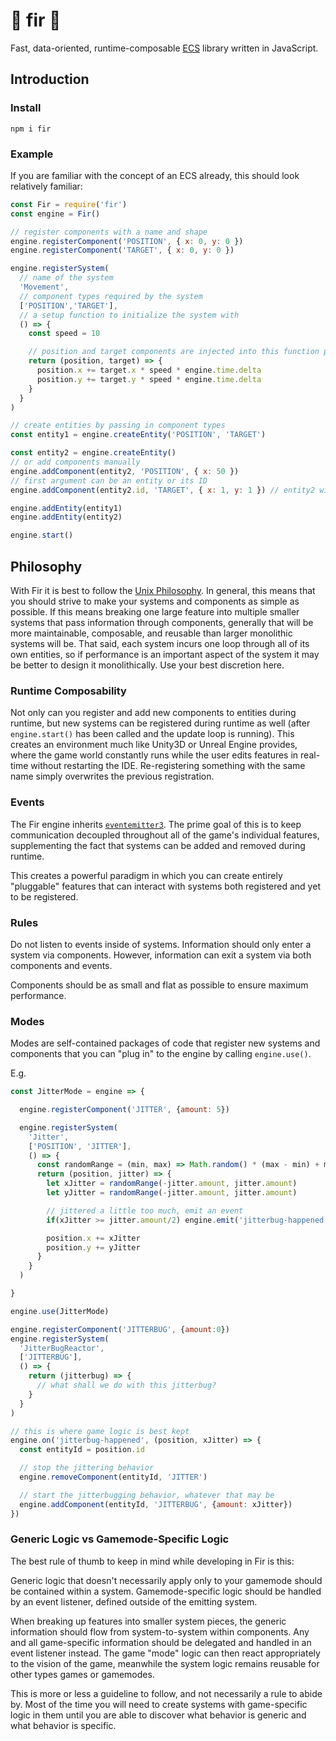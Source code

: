 # :evergreen_tree: fir :evergreen_tree:
Fast, data-oriented, runtime-composable [ECS](https://en.wikipedia.org/wiki/Entity_component_system) library written in JavaScript.

## Introduction

### Install
```
npm i fir
```

### Example

If you are familiar with the concept of an ECS already, this should look relatively familiar:

```javascript
const Fir = require('fir')
const engine = Fir()

// register components with a name and shape
engine.registerComponent('POSITION', { x: 0, y: 0 })
engine.registerComponent('TARGET', { x: 0, y: 0 })

engine.registerSystem(
  // name of the system
  'Movement',
  // component types required by the system
  ['POSITION','TARGET'],
  // a setup function to initialize the system with
  () => {
    const speed = 10

    // position and target components are injected into this function per-entity that has the required components on it
    return (position, target) => {
      position.x += target.x * speed * engine.time.delta
      position.y += target.y * speed * engine.time.delta
    }
  }
)

// create entities by passing in component types
const entity1 = engine.createEntity('POSITION', 'TARGET')

const entity2 = engine.createEntity()
// or add components manually
engine.addComponent(entity2, 'POSITION', { x: 50 })
// first argument can be an entity or its ID
engine.addComponent(entity2.id, 'TARGET', { x: 1, y: 1 }) // entity2 will move southeast

engine.addEntity(entity1)
engine.addEntity(entity2)

engine.start()
```

## Philosophy

With Fir it is best to follow the [Unix Philosophy](https://en.wikipedia.org/wiki/Unix_philosophy). In general, this means that you should strive to make your systems and components as simple as possible. If this means breaking one large feature into multiple smaller systems that pass information through components, generally that will be more maintainable, composable, and reusable than larger monolithic systems will be. That said, each system incurs one loop through all of its own entities, so if performance is an important aspect of the system it may be better to design it monolithically. Use your best discretion here.

### Runtime Composability

Not only can you register and add new components to entities during runtime, but new systems can be registered during runtime as well (after `engine.start()` has been called and the update loop is running). This creates an environment much like Unity3D or Unreal Engine provides, where the game world constantly runs while the user edits features in real-time without restarting the IDE. Re-registering something with the same name simply overwrites the previous registration.

### Events

The Fir engine inherits [`eventemitter3`](https://github.com/primus/eventemitter3). The prime goal of this is to keep communication decoupled throughout all of the game's individual features, supplementing the fact that systems can be added and removed during runtime.

This creates a powerful paradigm in which you can create entirely "pluggable" features that can interact with systems both registered and yet to be registered.

### Rules

Do not listen to events inside of systems. Information should only enter a system via components. However, information can exit a system via both components and events.

Components should be as small and flat as possible to ensure maximum performance.

### Modes

Modes are self-contained packages of code that register new systems and components that you can "plug in" to the engine by calling `engine.use()`.

E.g.

```javascript
const JitterMode = engine => {

  engine.registerComponent('JITTER', {amount: 5})

  engine.registerSystem(
    'Jitter',
    ['POSITION', 'JITTER'],
    () => {
      const randomRange = (min, max) => Math.random() * (max - min) + min
      return (position, jitter) => {
        let xJitter = randomRange(-jitter.amount, jitter.amount)
        let yJitter = randomRange(-jitter.amount, jitter.amount)

        // jittered a little too much, emit an event
        if(xJitter >= jitter.amount/2) engine.emit('jitterbug-happened', position, xJitter)

        position.x += xJitter
        position.y += yJitter
      }
    }
  )

}

engine.use(JitterMode)

engine.registerComponent('JITTERBUG', {amount:0})
engine.registerSystem(
  'JitterBugReactor',
  ['JITTERBUG'],
  () => {
    return (jitterbug) => {
      // what shall we do with this jitterbug?
    }
  }
)

// this is where game logic is best kept
engine.on('jitterbug-happened', (position, xJitter) => {
  const entityId = position.id

  // stop the jittering behavior
  engine.removeComponent(entityId, 'JITTER')

  // start the jitterbugging behavior, whatever that may be
  engine.addComponent(entityId, 'JITTERBUG', {amount: xJitter})
})

```

### Generic Logic vs Gamemode-Specific Logic

The best rule of thumb to keep in mind while developing in Fir is this:

Generic logic that doesn't necessarily apply only to your gamemode should be contained within a system.
Gamemode-specific logic should be handled by an event listener, defined outside of the emitting system.

When breaking up features into smaller system pieces, the generic information should flow from system-to-system within components.
Any and all game-specific information should be delegated and handled in an event listener instead. The game "mode" logic can then react appropriately to the vision of the game, meanwhile the system logic remains reusable for other types games or gamemodes.

This is more or less a guideline to follow, and not necessarily a rule to abide by. Most of the time you will need to create systems with game-specific logic in them until you are able to discover what behavior is generic and what behavior is specific.